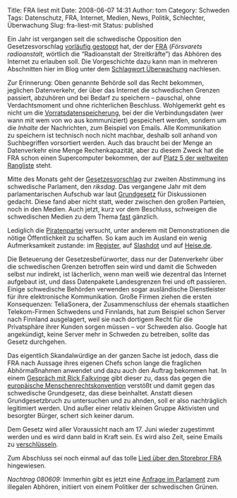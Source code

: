 Title: FRA liest mit
Date: 2008-06-07 14:31
Author: tom
Category: Schweden
Tags: Datenschutz, FRA, Internet, Medien, News, Politik, Schlechter, Überwachung
Slug: fra-liest-mit
Status: published

Ein Jahr ist vergangen seit die schwedische Opposition den
Gesetzesvorschlag [vorläufig
gestoppt](http://www.fiket.de/2007/05/28/ueberwachung-vom-tisch-vorerst/)
hat, der der [FRA](http://www.fra.se/) (*Försvarets radioanstalt*,
wörtlich die “Radioanstalt der Streitkräfte”) das Abhören des Internet
zu erlauben soll. Die Vorgeschichte dazu kann man in mehreren
Abschnitten hier im Blog unter dem [Schlagwort
Überwachung](http://www.fiket.de/tag/ueberwachung/) nachlesen.

Zur Erinnerung: Oben genannte Behörde soll das Recht bekommen, jeglichen
Datenverkehr, der über das Internet die schwedischen Grenzen passiert,
abzuhören und bei Bedarf zu speichern – pauschal, ohne Verdachtsmoment
und ohne richterlichen Beschluss. Wohlgemerkt geht es nicht um die
[Vorratsdatenspeicherung](http://www.fiket.de/2007/11/07/zwei-mal-vorratsdatenspeicherung/),
bei der die Verbindungsdaten (wer wann mit wem von wo aus kommuniziert)
gespeichert werden, sondern um die *Inhalte* der Nachrichten, zum
Beispiel von Emails. Alle Kommunikation zu speichern ist technisch noch
nicht machbar, deshalb soll anhand von Suchbegriffen vorsortiert werden.
Auch das braucht bei der Menge an Datenverkehr eine Menge
Rechenkapazität, aber zu diesem Zweck hat die FRA schon einen
Supercomputer bekommen, der auf [Platz 5 der weltweiten
Rangliste](http://www.fiket.de/2007/11/13/klein-aber-relativ-gross/)
steht.

Mitte des Monats geht der
[Gesetzesvorschlag](http://www.regeringen.se/sb/d/8670/a/78367) zur
zweiten Abstimmung ins schwedische Parlament, den *riksdag*. Das
vergangene Jahr mit dem parlamentarischen Aufschub war laut
[Grundgesetz](http://www.fiket.de/2007/09/02/wort-der-woche-grundlagsutredningen/)
für Diskussionen gedacht. Diese fand aber nicht statt, weder zwischen
den großen Parteien, noch in den Medien. Auch jetzt, kurz vor dem
Beschluss, schweigen die schwedischen Medien zu dem Thema
[fast](http://computersweden.idg.se/2.2683/1.165280) gänzlich.

Lediglich die [Piratenpartei](http://www.piratpartiet.se/) versucht,
unter anderem mit Demonstrationen die nötige Öffentlichkeit zu schaffen.
So kam auch im Ausland ein wenig Aufmerksamkeit zustande: im
[Register](http://www.theregister.co.uk/2008/06/04/sweden_wiretap_bill/),
auf [Slashdot](http://yro.slashdot.org/article.pl?sid=08/06/05/037201)
und auf
[Heise.de](http://www.heise.de/newsticker/Schweden-will-Internetverkehr-mit-dem-Ausland-ueberwachen--/meldung/109038/).

Die Beteuerung der Gesetzesbefürworter, dass nur der Datenverkehr über
die schwedischen Grenzen betroffen sein wird und damit die Schweden
selbst nur indirekt, ist lächerlich, wenn man weiß wie dezentral das
Internet aufgebaut ist, und dass Datenpakete Landesgrenzen frei und oft
passieren. Einige schwedische Behörden verwenden sogar ausländische
Dienstleister für ihre elektronische Kommunikation. Große Firmen ziehen
die ersten Konsequenzen: TeliaSonera, der Zusammenschluss der ehemals
staatlichen Telekom-Firmen Schwedens und Finnlands, hat zum Beispiel
schon Server nach Finnland ausgelagert, weil sie nach dortigem Recht für
die Privatsphäre ihrer Kunden sorgen müssen – vor Schweden also. Google
hat angekündigt, keine Server mehr in Schweden zu betreiben, sollte das
Gesetz durchgehen.

Das eigentlich Skandalwürdige an der ganzen Sache ist jedoch, dass die
FRA nach Aussage ihres eigenen Chefs schon lange die fraglichen
Abhörmaßnahmen anwendet und dazu auch den Auftrag bekommen hat. In einem
[Gespräch mit Rick
Falkvinge](http://rickfalkvinge.se/2008/05/31/anders-wik-overdirektor-for-fra-berattar/)
gibt dieser zu, dass das gegen die [europäische
Menschenrechtskonvention](http://de.wikipedia.org/wiki/Europ%C3%A4ische_Menschenrechtskonvention)
verstößt und damit gegen das schwedische Grundgesetz, das diese
beinhaltet. Anstatt diesen Grundgesetzbruch zu untersuchen und zu
ahnden, soll er also nachträglich legitimiert werden. Und außer einer
relativ kleinen Gruppe Aktivisten und besorgter Bürger, schert sich
keiner darum.

Dem Gesetz wird aller Voraussicht nach am 17. Juni wieder zugestimmt
werden und es wird dann bald in Kraft sein. Es wird also Zeit, seine
Emails zu [verschlüsseln](http://hp.kairaven.de/pgp/gpg/index.html).

Zum Abschluss sei noch einmal auf das tolle [Lied über den Storebror
FRA](http://www.fiket.de/2007/02/10/sangen-om-storebror-fra/)
hingewiesen.

*Nachtrag 080609:* Immerhin gibt es jetzt eine [Anfrage im
Parlament](http://www.piratpartiet.se/nyheter/riksdagsfraga_fras_laglosa_avlyssning_maste_utredas)
zum illegalen Abhören, initiiert von einem Politiker der schwedischen
Grünen.

